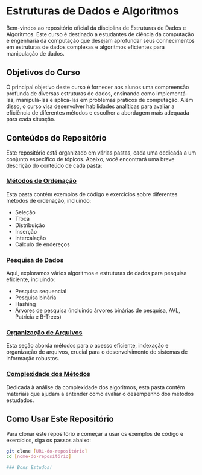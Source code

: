 # Estruturas de Dados e Algoritmos

Bem-vindos ao repositório oficial da disciplina de Estruturas de Dados e Algoritmos. Este curso é destinado a estudantes de ciência da computação e engenharia da computação que desejam aprofundar seus conhecimentos em estruturas de dados complexas e algoritmos eficientes para manipulação de dados. 

## Objetivos do Curso

O principal objetivo deste curso é fornecer aos alunos uma compreensão profunda de diversas estruturas de dados, ensinando como implementá-las, manipulá-las e aplicá-las em problemas práticos de computação. Além disso, o curso visa desenvolver habilidades analíticas para avaliar a eficiência de diferentes métodos e escolher a abordagem mais adequada para cada situação.

## Conteúdos do Repositório

Este repositório está organizado em várias pastas, cada uma dedicada a um conjunto específico de tópicos. Abaixo, você encontrará uma breve descrição do conteúdo de cada pasta:

### [Métodos de Ordenação](./Ordenação)

Esta pasta contém exemplos de código e exercícios sobre diferentes métodos de ordenação, incluindo:
- Seleção
- Troca
- Distribuição
- Inserção
- Intercalação
- Cálculo de endereços

### [Pesquisa de Dados](./Pesquisa)

Aqui, exploramos vários algoritmos e estruturas de dados para pesquisa eficiente, incluindo:
- Pesquisa sequencial
- Pesquisa binária
- Hashing
- Árvores de pesquisa (incluindo árvores binárias de pesquisa, AVL, Patrícia e B-Trees)

### [Organização de Arquivos](./Organização_de_Arquivos)

Esta seção aborda métodos para o acesso eficiente, indexação e organização de arquivos, crucial para o desenvolvimento de sistemas de informação robustos.

### [Complexidade dos Métodos](./Complexidade)

Dedicada à análise da complexidade dos algoritmos, esta pasta contém materiais que ajudam a entender como avaliar o desempenho dos métodos estudados.

## Como Usar Este Repositório

Para clonar este repositório e começar a usar os exemplos de código e exercícios, siga os passos abaixo:

```bash
git clone [URL-do-repositório]
cd [nome-do-repositório]

### Bons Estudos!
